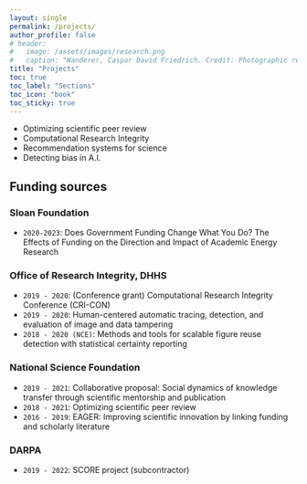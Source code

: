 ```yaml
---
layout: single
permalink: /projects/
author_profile: false
# header:
#   image: /assets/images/research.png
#   caption: "Wanderer, Caspar David Friedrich. Credit: Photographic reproduction by Cybershot800i. (Diff), Wikimedia Commons"
title: "Projects"
toc: true
toc_label: "Sections"
toc_icon: "book"
toc_sticky: true
---
```


- Optimizing scientific peer review
- Computational Research Integrity
- Recommendation systems for science
- Detecting bias in A.I.

## Funding sources

### Sloan Foundation

- `2020-2023`: Does Government Funding Change What You Do? The Effects of Funding on the Direction and Impact of Academic Energy Research

### Office of Research Integrity, DHHS

- `2019 - 2020`: (Conference grant) Computational Research Integrity Conference (CRI-CON)
- `2019 - 2020`: Human-centered automatic tracing, detection, and evaluation of image and data tampering
- `2018 - 2020 (NCE)`: Methods and tools for scalable figure reuse detection with statistical certainty reporting

### National Science Foundation

- `2019 - 2021`: Collaborative proposal: Social dynamics of knowledge transfer through scientific mentorship and publication
- `2018 - 2021`: Optimizing scientific peer review
- `2016 - 2019`: EAGER: Improving scientific innovation by linking funding and scholarly literature

### DARPA
- `2019 - 2022`: SCORE project (subcontractor)

